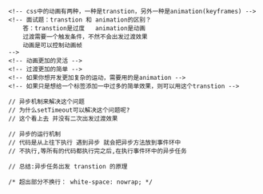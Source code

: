   <!--
        transtion:过渡
        过渡是依赖于 从一种状态 过渡到另外一种状态
        过  渡需要一个触发条件
        出发的条件是： 伪类：hover 事件：click 
    -->
    <!-- css中的动画有两种，一种是transtion，另外一种是animation(keyframes) -->
    <!-- 面试题：transtion 和 animation的区别？
        答：transtion是过度   animation是动画
        过渡需要一个触发条件，不然不会出发过渡效果
        动画是可以控制动画帧
    -->
    <!-- 动画更加的灵活 -->
    <!-- 过渡更加的简单 -->
    <!-- 如果你想开发更加复杂的运动，需要用的是animation -->
    <!-- 如果只是想给一个标签添加一中过多的简单效果，则可以用这个transtion -->

    // 异步机制来解决这个问题
    // 为什么setTimeout可以解决这个问题呢?
    // 这个看上去 并没有二次出发过渡效果

    // 异步的运行机制
    // 代码是从上往下执行 遇到异步 就会把异步方法放到事件环中
    // 不执行,等所有的代码都执行完之后,在执行事件环中的异步任务

    // 总结:异步任务出发 transtion 的原理

    /* 超出部分不换行： white-space: nowrap; */